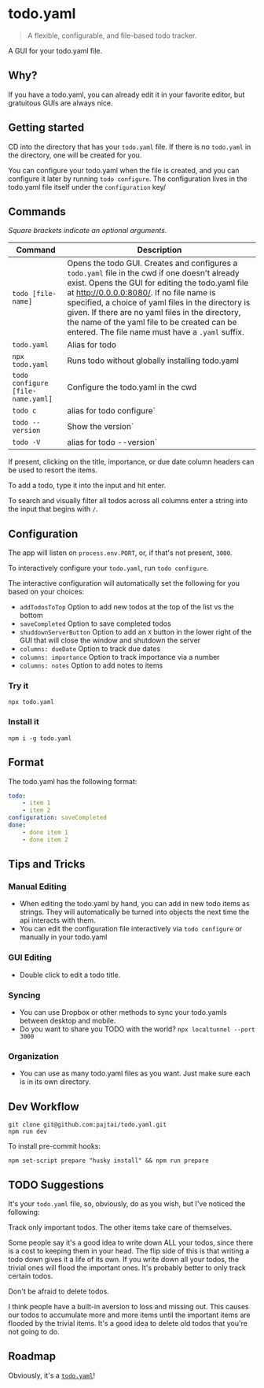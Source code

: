 # todo.yaml

> A flexible, configurable, and file-based todo tracker.

A GUI for your todo.yaml file.

## Why?

If you have a todo.yaml, you can already edit it in your favorite editor, but gratuitous GUIs are always nice.

## Getting started

CD into the directory that has your `todo.yaml` file. If there is no `todo.yaml` in the directory, one will be created for you.

You can configure your todo.yaml when the file is created, and you can configure it later by running `todo configure`. The configuration lives in the todo.yaml file itself under the `configuration` key/

## Commands

_Square brackets indicate an optional arguments._

| Command | Description |
| --- | --- |
| `todo [file-name]` | Opens the todo GUI. Creates and configures a `todo.yaml` file in the cwd if one doesn't already exist. Opens the GUI for editing the todo.yaml file at http://0.0.0.0:8080/. If no file name is specified, a choice of yaml files in the directory is given. If there are no yaml files in the directory, the name of the yaml file to be created can be entered. The file name must have a `.yaml` suffix. |
| `todo.yaml`                       | Alias for todo |
| `npx todo.yaml`                   | Runs todo without globally installing todo.yaml |
| `todo configure [file-name.yaml]` | Configure the todo.yaml in the cwd |
| `todo c`                          | alias for todo configure` |
| `todo --version`                  | Show the version` |
| `todo -V`                         | alias for todo --version` |

If present, clicking on the title, importance, or due date column headers can be used to resort the items.

To add a todo, type it into the input and hit enter.

To search and visually filter all todos across all columns enter a string into the input that begins with `/`. 

## Configuration

The app will listen on `process.env.PORT`, or, if that's not present, `3000`.

To interactively configure your `todo.yaml`, run `todo configure`. 

The interactive configuration will automatically set the following for you based on your choices:

- `addTodosToTop` Option to add new todos at the top of the list vs the bottom
- `saveCompleted` Option to save completed todos
- `shuddownServerButton` Option to add an `X` button in the lower right of the GUI that will close the window and shutdown the server  
- `columns: dueDate` Option to track due dates
- `columns: importance` Option to track importance via a number
- `columns: notes` Option to add notes to items

### Try it

```shell
npx todo.yaml
```

### Install it

```shell
npm i -g todo.yaml
```

## Format

The todo.yaml has the following format:

```yaml
todo:
    - item 1
    - item 2
configuration: saveCompleted
done:
    - done item 1
    - done item 2
```

## Tips and Tricks

### Manual Editing

-   When editing the todo.yaml by hand, you can add in new todo items as strings. They will automatically be turned into objects the next time the api interacts with them.
-   You can edit the configuration file interactively via `todo configure` or manually in your todo.yaml

### GUI Editing

-   Double click to edit a todo title.

### Syncing

-   You can use Dropbox or other methods to sync your todo.yamls between desktop and mobile.
- Do you want to share you TODO with the world? `npx localtunnel --port 3000`


### Organization

-   You can use as many todo.yaml files as you want. Just make sure each is in its own directory.

## Dev Workflow

```shell
git clone git@github.com:pajtai/todo.yaml.git
npm run dev
```

To install pre-commit hooks:

```shell
npm set-script prepare "husky install" && npm run prepare
```

## TODO Suggestions

It's your `todo.yaml` file, so, obviously, do as you wish, but I've noticed the following:

Track only important todos. The other items take care of themselves.

Some people say it's a good idea to write down ALL your todos, since there is a cost to keeping them in your head. The flip side of this is that writing a todo down gives it a life of its own. If you write down all your todos, the trivial ones will flood the important ones. It's probably better to only track certain todos.

Don't be afraid to delete todos.

I think people have a built-in aversion to loss and missing out. This causes our todos to accumulate more and more items until the important items are flooded by the trivial items. It's a good idea to delete old todos that you're not going to do.

## Roadmap

Obviously, it's a [`todo.yaml`](roadmap/todo.yaml)!
